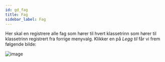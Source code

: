 ```yaml
---
id: gd_fag
title: Fag
sidebar_label: Fag
---
```

Her skal en registrere alle fag som hører til hvert klassetrinn som hører til klassetrinn registrert fra forrige menyvalg. Klikker en på _Legg til_ får vi frem følgende bilde:

![image](https://user-images.githubusercontent.com/80097133/120638407-5c5e5780-c470-11eb-8d1e-844d5c92341c.png)
